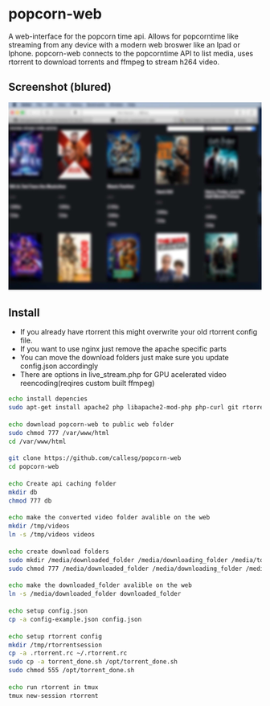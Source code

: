 # popcorn-web
A web-interface for the popcorn time api. Allows for popcorntime like streaming from any device with a modern web broswer like an Ipad or Iphone.
popcorn-web connects to the popcorntime API to list media, uses rtorrent to download torrents and ffmpeg to stream h264 video.

## Screenshot (blured)
![Screenshot](interface_blur.jpg)

## Install
* If you already have rtorrent this might overwrite your old rtorrent config file.
* If you want to use nginx just remove the apache specific parts
* You can move the download folders just make sure you update config.json accordingly
* There are options in live_stream.php for GPU acelerated video reencoding(reqires custom built ffmpeg)

```bash
echo install depencies
sudo apt-get install apache2 php libapache2-mod-php php-curl git rtorrent tmux ffmpeg

echo download popcorn-web to public web folder
sudo chmod 777 /var/www/html
cd /var/www/html

git clone https://github.com/callesg/popcorn-web
cd popcorn-web

echo Create api caching folder
mkdir db
chmod 777 db

echo make the converted video folder avalible on the web
mkdir /tmp/videos
ln -s /tmp/videos videos

echo create download folders
sudo mkdir /media/downloaded_folder /media/downloading_folder /media/torrent_folder
sudo chmod 777 /media/downloaded_folder /media/downloading_folder /media/torrent_folder

echo make the downloaded_folder avalible on the web
ln -s /media/downloaded_folder downloaded_folder

echo setup config.json
cp -a config-example.json config.json

echo setup rtorrent config
mkdir /tmp/rtorrentsession
cp -a .rtorrent.rc ~/.rtorrent.rc
sudo cp -a torrent_done.sh /opt/torrent_done.sh
sudo chmod 555 /opt/torrent_done.sh

echo run rtorrent in tmux 
tmux new-session rtorrent

```

